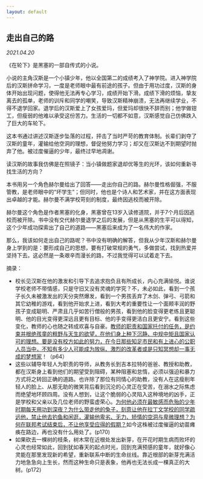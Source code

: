 ```yaml
---
layout: default
---
```


## 走出自己的路

*2021.04.20*

《在轮下》是黑塞的一部自传式的小说。

小说的主角汉斯是一个小镇少年，他以全国第二的成绩考入了神学院。进入神学院后的汉斯拼命学习，一度是老师眼中最有前途的孩子。但由于用功过度，汉斯的身体开始出现问题，使得他无法再专心学习，成绩开始下滑。成绩下滑的烦恼，挚友离去的孤单，老师的训斥和同学的嘲笑，导致汉斯精神崩溃，无法再继续学业，不得不退学回家。退学后的汉斯爱上了女孩爱玛，但爱玛却很快不辞而别；他学做钳工，但瘦弱的他难以承受这份苦力。生活的一切都不如意，汉斯感觉自己仿佛跌入了巨大的车轮下。

这本书通过讲述汉斯逐步坠落的过程，抨击了当时严苛的教育体制。长辈们剥夺了汉斯的童年，灌输给他空洞的理想，督促他努力学习；却又在汉斯达不到期望时抛弃了他。被过度催逼的少年，最终过早地凋谢。



读汉斯的故事我仿佛是在照镜子：当小镇做题家退却优等生的光环，该如何重新寻找生活的方向？

本书用另一个角色赫尔曼给出了回答——走出你自己的路。赫尔曼性格倔强，不服管教，是老师眼中的“坏学生”；但同时，他也是个诗人和艺术家，并在这方面表现出卓越的才能。赫尔曼不满学校苛刻的制度，最终因逃校而被开除。

赫尔曼这个角色是作者黑塞的化身，黑塞曾在13岁入读修道院，并于7个月后因逃校而被开除。书中没有交代赫尔曼退学之后的发展，但是从黑塞的生平可以得知，这个少年成功探索出了自己的道路——黑塞后来成为了一名伟大的作家。



那么，我该如何走出自己的路呢？书中没有明确的解答，但我从少年汉斯和赫尔曼身上学到的是：要形成自己的思想，要有打破常规的勇气，多做尝试，找到热爱并坚持下去。这必然是一条艰辛而漫长的路，不过我觉得可以试着走下去。



摘录：

- 校长见汉斯在他的激发和引导下去追求抱负且有所成长，内心充满愉悦。谁说学校老师不带情感，只是守旧又没有灵魂的学究？不，未必如此，看到一个孩子长久未被激发出的天分突然爆发，看到一个男孩丢弃了木剑、弹弓、弓箭和其它幼稚的游戏，看到他开始求上进，看到大考的重要性让一个面颊丰润的野孩子变成聪明、严肃且几乎如苦行僧般的男孩，看到他的脸变得更老练且更聪明、他的目光变得更深远且更有目标、他的手变得更洁白且更安宁。看到这些变化，教师的心也随之转成欢喜与自豪。<u>教师的职责和国家托付的任务，是约束并根绝孩童的粗野与天生的欲望，在他们身上种下沉静、中规中矩且国家认可的理想。要是没有校方如此的努力，在今日那些知足市民和有上进心的公职人员当中，不知有多少人可能成为放纵、激烈的改革者或是只知冥想却一事无成的梦想家</u>！（p64）
- 这些以辅导年轻人为职责的导师，从教务长到吉本拉特的爸爸、教授和助教，都在汉斯身上看到他们的期望受到阻碍，某种阻塞和怠惰，必须以强迫和暴力方式将之转回正确的道路。也许除了那位有同情心的助教，没有人在这瘦削年轻人的脸上、从那无助的微笑背后看到沉沦的心灵正在受苦，在溺水之际焦虑而绝望地环顾四周。没有人想到，让这个脆弱的心灵陷入这种境地的凶手，正是学校和父亲以及几位老师的野蛮虚荣心。<u>为何他必须在最敏感而危殆的少年时期每天用功到深夜？为什么带走他的兔子，刻意让他在拉丁文学校的同学疏远他，禁止他去钓鱼和闲逛，灌输他卑劣、无力、矫情的空洞与卑微理想？为何在联邦考试结束后，不让他享受应得的假期？</u>如今这株被过度催逼的幼苗瘫痪在路边，再也没有什么用处了。(p170)
- 如果砍去一棵树的枝条，树木常在近根处发出新芽，在开花时期生病而败坏的心灵也经常如此，回到犹如春天的起点时光，回到充满预感的童年，就好像心灵能在那里发现新的希望，重新联系中断的生命丝线。靠近根部的新芽充满活力地急急向上生长，然而这种生命只是表象，他再也无法长成一棵真正的大树。(p172)




